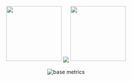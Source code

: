 <!-- 连续提交代码天数记录 -->
<div align="center">
  <img width="150" src="https://cdn.jsdelivr.net/gh/loststarsss/photos/images/202108300310676.png" />
  <img align="center" src="https://github-readme-streak-stats.herokuapp.com/?user=loststarsss&theme=dark&hide_border=true" />
  <img width="150" src="https://cdn.jsdelivr.net/gh/loststarsss/photos/images/202108300312623.png" />
</div>
<br>

<!-- metrics 基础资料 -->
<div align="center"><img src="https://cdn.jsdelivr.net/gh/loststarsss/loststarsss/base_metrics.svg" alt="base metrics"/></div>
<br>
